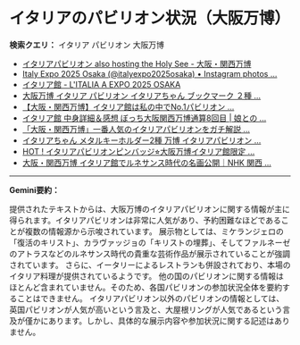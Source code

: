 # イタリアのパビリオン状況（大阪万博）

**検索クエリ：** イタリア パビリオン 大阪万博

- [イタリアパビリオン also hosting the Holy See - 大阪・関西万博](https://www.expo2025.or.jp/official-participant/italy/)
- [Italy Expo 2025 Osaka (@italyexpo2025osaka) • Instagram photos ...](https://www.instagram.com/italyexpo2025osaka/?hl=ja)
- [イタリア館 - L'ITALIA A EXPO 2025 OSAKA](https://www.italyexpo2025osaka.it/ja/itariaguan)
- [大阪万博 イタリア パビリオン イタリアちゃん ブックマーク ２種 ...](https://j2solutionsinc.com/187848efnqe01b30440a)
- [【大阪・関西万博】イタリア館は私の中でNo.1パビリオン ...](https://yukonosuke.com/entry/osaka_banpaku_italy)
- [イタリア館 中身詳細＆感想 ぼっち大阪関西万博通算8回目 | 娘との ...](https://ameblo.jp/wakochi0316/entry-12905719318.html)
- [「大阪・関西万博」一番人気のイタリアパビリオンをガチ解説 ...](https://lovewalker.jp/elem/000/004/268/4268276/)
- [イタリアちゃん メタルキーホルダー2種 万博 イタリアパビリオン ...](https://www.patfrancis.org/mvmdirx-302561zitems/etid.html)
- [HOT ! イタリアパビリオンピンバッジ⭐︎大阪万博イタリア館限定 ...](https://vnito.org/86744213717.htm)
- [大阪・関西万博 イタリア館でルネサンス時代の名画公開｜NHK 関西 ...](https://www3.nhk.or.jp/kansai-news/20250831/2000096612.html)


---

**Gemini要約：**

提供されたテキストからは、大阪万博のイタリアパビリオンに関する情報が主に得られます。イタリアパビリオンは非常に人気があり、予約困難なほどであることが複数の情報源から示唆されています。  展示物としては、ミケランジェロの「復活のキリスト」、カラヴァッジョの「キリストの埋葬」、そしてファルネーゼのアトラスなどのルネサンス時代の貴重な芸術作品が展示されていることが強調されています。  さらに、イータリーによるレストランも併設されており、本場のイタリア料理が提供されているようです。  他の国のパビリオンに関する情報はほとんど含まれていません。そのため、各国パビリオンの参加状況全体を要約することはできません。 イタリアパビリオン以外のパビリオンの情報としては、英国パビリオンが人気が高いという言及と、大屋根リングが人気であるという言及が僅かにあります。しかし、具体的な展示内容や参加状況に関する記述はありません。

